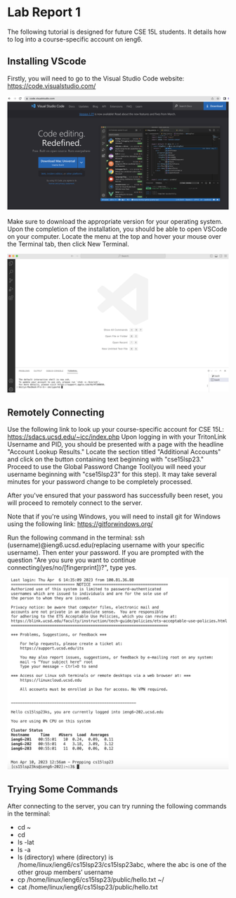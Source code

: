 # Lab Report 1

The following tutorial is designed for future CSE 15L students. It details how to log into a course-specific account on ieng6.

## Installing VScode

Firstly, you will need to go to the Visual Studio Code website: https://code.visualstudio.com/

![Image](vscodewebsite.png)

Make sure to download the appropriate version for your operating system. Upon the completion of the installation, you should be able to open VSCode
on your computer. Locate the menu at the top and hover your mouse over the Terminal tab, then click New Terminal.

![Image](vscodeopen.png)

## Remotely Connecting

Use the following link to look up your course-specific account for CSE 15L: https://sdacs.ucsd.edu/~icc/index.php
Upon logging in with your TritonLink Username and PID, you should be presented with a page with the headline "Account Lookup Results."  Locate the section titled "Additional Accounts" and click on the button containing text beginning with "cse15lsp23." Proceed to use the Global Password Change Tool(you will need your username beginning with "cse15lsp23" for this step). It may take several minutes for your password change to be completely processed.

After you've ensured that your password has successfully been reset, you will proceed to remotely connect to the server.

Note that if you're using Windows, you will need to install git for Windows using the following link: https://gitforwindows.org/

Run the following command in the terminal: ssh (username)@ieng6.ucsd.edu(replacing username with your specific username). Then enter your password.  If you are prompted with the question "Are you sure you want to continue connecting(yes/no/[fingerprint])?", type yes.

![Image](remotelogin.png)

## Trying Some Commands

After connecting to the server, you can try running the following commands in the terminal:

* cd ~
* cd
* ls -lat
* ls -a
* ls (directory) where (directory) is /home/linux/ieng6/cs15lsp23/cs15lsp23abc, where the abc is one of the other group members’ username
* cp /home/linux/ieng6/cs15lsp23/public/hello.txt ~/
* cat /home/linux/ieng6/cs15lsp23/public/hello.txt

